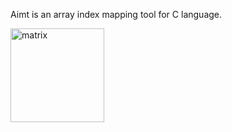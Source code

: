 Aimt is an array index mapping tool for C language.  

<img src="https://dl.dropboxusercontent.com/s/e3m0kq4e6pru3ca/matrix.png?dl=0" alt="matrix" width="auto" height="150" align="center">
